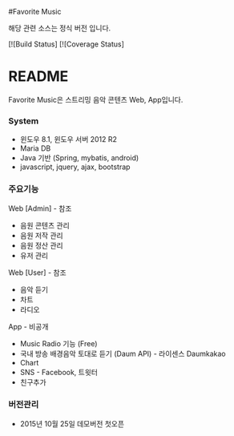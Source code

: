 #Favorite Music 

해당 관련 소스는 정식 버전 입니다.

[![Build Status]
[![Coverage Status]
# README #

Favorite Music은 스트리밍 음악 콘텐츠 Web, App입니다.

### System ###
* 윈도우 8.1, 윈도우 서버 2012 R2
* Maria DB
* Java 기반 (Spring, mybatis, android)
* javascript, jquery, ajax, bootstrap

### 주요기능 ###
Web [Admin] - 참조
* 음원 콘텐츠 관리
* 음원 저작 관리
* 음원 정산 관리
* 유저 관리

Web [User] - 참조
* 음악 듣기
* 차트
* 라디오

App - 비공개
* Music Radio 기능 (Free)
* 국내 방송 배경음악 토대로 듣기 (Daum API) - 라이센스 Daumkakao
* Chart 
* SNS - Facebook, 트윗터
* 친구추가

### 버전관리 ###
- 2015년 10월 25일 데모버전 첫오픈
